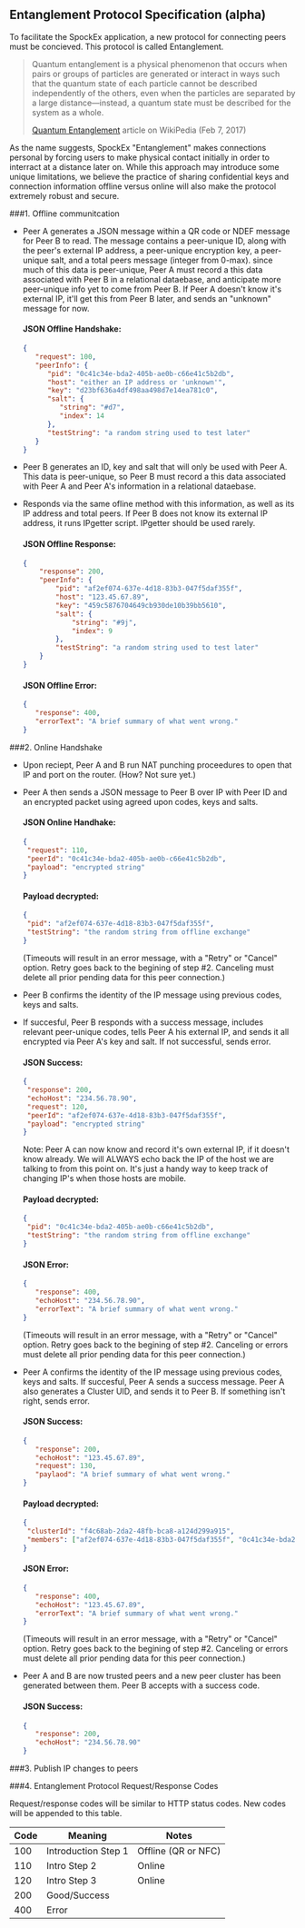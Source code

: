 ## Entanglement Protocol Specification (alpha)

To facilitate the SpockEx application, a new protocol for connecting peers must be concieved. This protocol is called Entanglement.

> Quantum entanglement is a physical phenomenon that occurs when pairs or groups of particles are generated or interact in ways such that the quantum state of each particle cannot be described independently of the others, even when the particles are separated by a large distance—instead, a quantum state must be described for the system as a whole.
> 
> [Quantum Entanglement](https://en.wikipedia.org/wiki/Quantum_entanglement) article on WikiPedia (Feb 7, 2017)

As the name suggests, SpockEx "Entanglement" makes connections personal by forcing users to make physical contact initially in order to interract at a distance later on. While this approach may introduce some unique limitations, we believe the practice of sharing confidential keys and connection information offline versus online will also make the protocol extremely robust and secure.

###1. Offline communitcation

* Peer A generates a JSON message within a QR code or NDEF message for Peer B to read. The message contains a peer-unique ID, along with the peer's external IP address, a peer-unique encryption key, a peer-unique salt, and a total peers message (integer from 0-max). since much of this data is peer-unique, Peer A must record a this data associated with Peer B in a relational dataebase, and anticipate more peer-unique info yet to come from Peer B. If Peer A doesn't know it's external IP, it'll get this from Peer B later, and sends an "unknown" message for now.

   #### JSON Offline Handshake: 
   
   ```json
   {
      "request": 100,
      "peerInfo": {
         "pid": "0c41c34e-bda2-405b-ae0b-c66e41c5b2db",
         "host": "either an IP address or 'unknown'",
         "key": "d23bf636a4df498aa498d7e14ea781c0",
         "salt": {
            "string": "#d7",
            "index": 14
         },
         "testString": "a random string used to test later"
      }
   }
   ```

* Peer B generates an ID, key and salt that will only be used with Peer A. This data is peer-unique, so Peer B must record a this data associated with Peer A and Peer A's information in a relational dataebase. 
* Responds via the same ofline method with this information, as well as its IP address and total peers. If Peer B does not know its external IP address, it runs IPgetter script. IPgetter should be used rarely.

   #### JSON Offline Response: 
   
   ```json
   {
	   "response": 200,
	   "peerInfo": {
		   "pid": "af2ef074-637e-4d18-83b3-047f5daf355f",
		   "host": "123.45.67.89",
		   "key": "459c5876704649cb930de10b39bb5610",
		   "salt": {
			   "string": "#9j",
			   "index": 9
		   },
		   "testString": "a random string used to test later"
	   }
   }
   ```

   #### JSON Offline Error: 
   
   ```json
   {
      "response": 400, 
      "errorText": "A brief summary of what went wrong."
   }
   ```

###2. Online Handshake

* Upon reciept, Peer A and B run NAT punching proceedures to open that IP and port on the router. (How? Not sure yet.)
* Peer A then sends a JSON message to Peer B over IP with Peer ID and an encrypted packet using agreed upon codes, keys and salts.

   #### JSON Online Handhake: 
   
   ```json
   {
	"request": 110,
	"peerId": "0c41c34e-bda2-405b-ae0b-c66e41c5b2db",
	"payload": "encrypted string"
   }
   ```
   
   #### Payload decrypted:
   
   ```json
   {
	"pid": "af2ef074-637e-4d18-83b3-047f5daf355f",
	"testString": "the random string from offline exchange"
   }
   ```
   
   (Timeouts will result in an error message, with a "Retry" or "Cancel" option. Retry goes back to the begining of step #2. Canceling must delete all prior pending data for this peer connection.)

* Peer B confirms the identity of the IP message using previous codes, keys and salts.
* If succesful, Peer B responds with a success message, includes relevant peer-unique codes, tells Peer A his external IP, and sends it all encrypted via Peer A's key and salt. If not successful, sends error.

   #### JSON Success: 
   
   ```json
   {
	"response": 200,
	"echoHost": "234.56.78.90",
	"request": 120,
	"peerId": "af2ef074-637e-4d18-83b3-047f5daf355f",
	"payload": "encrypted string"
   }
   ```
   
   Note: Peer A can now know and record it's own external IP, if it doesn't know already. We will ALWAYS echo back the IP of the host we are talking to from this point on. It's just a handy way to keep track of changing IP's when those hosts are mobile.
   
   #### Payload decrypted:
   
   ```json
   {
	"pid": "0c41c34e-bda2-405b-ae0b-c66e41c5b2db",
	"testString": "the random string from offline exchange"
   }
   ```

   #### JSON Error: 
   
   ```json
   {
      "response": 400, 
      "echoHost": "234.56.78.90",
      "errorText": "A brief summary of what went wrong."
   }
   ```
   
   (Timeouts will result in an error message, with a "Retry" or "Cancel" option. Retry goes back to the begining of step #2. Canceling or errors must delete all prior pending data for this peer connection.)

* Peer A confirms the identity of the IP message using previous codes, keys and salts. If succesful, Peer A sends a success message. Peer A also generates a Cluster UID, and sends it to Peer B. If something isn't right, sends error.

   #### JSON Success:  
   
   ```json
   {
      "response": 200, 
      "echoHost": "123.45.67.89",
      "request": 130,
      "paylaod": "A brief summary of what went wrong."
   }
   ```
   
   #### Payload decrypted:
   
   ```json
   {
	"clusterId": "f4c68ab-2da2-48fb-bca8-a124d299a915",
	"members": ["af2ef074-637e-4d18-83b3-047f5daf355f", "0c41c34e-bda2-405b-ae0b-c66e41c5b2db"]
   }
   ```

   #### JSON Error: 
   
   ```json
   {
      "response": 400, 
      "echoHost": "123.45.67.89",
      "errorText": "A brief summary of what went wrong."
   }
   ```
   
   (Timeouts will result in an error message, with a "Retry" or "Cancel" option. Retry goes back to the begining of step #2. Canceling or errors must delete all prior pending data for this peer connection.)

* Peer A and B are now trusted peers and a new peer cluster has been generated between them. Peer B accepts with a success code.

   #### JSON Success: 
   
   ```json
   {
      "response": 200, 
      "echoHost": "234.56.78.90"
   }
   ```

###3. Publish IP changes to peers

###4. Entanglement Protocol Request/Response Codes

Request/response codes will be similar to HTTP status codes. New codes will be appended to this table.

| Code          | Meaning             | Notes               |
| ------------- | ------------------- | ------------------- |
| 100           | Introduction Step 1 | Offline (QR or NFC) |
| 110           | Intro Step 2        | Online              |
| 120           | Intro Step 3        | Online              |
| 200           | Good/Success        |                     |
| 400           | Error               |                     |
